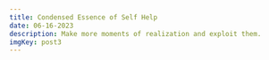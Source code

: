 ```yaml
---
title: Condensed Essence of Self Help
date: 06-16-2023
description: Make more moments of realization and exploit them.
imgKey: post3
---
```






